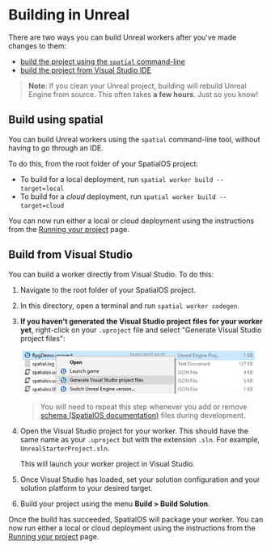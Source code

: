 # Building in Unreal

There are two ways you can build Unreal workers after you've made changes to them:

* [build the project using the `spatial` command-line](#build-using-spatial)
* [build the project from Visual Studio IDE](#build-from-visual-studio)

> **Note**: If you clean your Unreal project, building will rebuild Unreal Engine from source. This often takes
> **a few hours**. Just so you know!

## Build using spatial

You can build Unreal workers using the `spatial` command-line tool, without having to go through an
IDE.

To do this, from the root folder of your SpatialOS project:

* To build for a local deployment, run `spatial worker build --target=local`
* To build for a *cloud* deployment, run `spatial worker build --target=cloud`

You can now run either a local or cloud deployment using the instructions from the
[Running your project](../develop/debug-and-iterate.md) page.

## Build from Visual Studio

You can build a worker directly from Visual Studio. To do this:

1. Navigate to the root folder of your SpatialOS project.
2. In this directory, open a terminal and run `spatial worker codegen`.
3. **If you haven't generated the Visual Studio project files for your worker yet**, right-click on
    your `.uproject` file and select "Generate Visual Studio project files":

    ![Generate visual studio project files](../assets/generateprojectfiles.png "Generate visual studio project files")

    > You will need to repeat this step whenever you add or remove [schema (SpatialOS documentation)](https://docs.improbable.io/reference/12.2/shared/glossary#schema) files during development.
4. Open the Visual Studio project for your worker. This should have the same name as your `.uproject`
    but with the extension `.sln`. For example, `UnrealStarterProject.sln`.

    This will launch your worker project in Visual Studio.
5. Once Visual Studio has loaded, set your solution configuration and your solution platform to your desired target.
6. Build your project using the menu **Build > Build Solution**.

Once the build has succeeded, SpatialOS will package your worker. You can now run either a local or cloud deployment
using the instructions from the [Running your project](../develop/debug-and-iterate.md)
page.